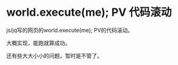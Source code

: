 # world.execute(me); PV 代码滚动
js/jq写的网页的world.execute(me); PV的代码滚动。

大概实现，能跑就算成功。

还有些大大小小的问题，暂时是不管了。


